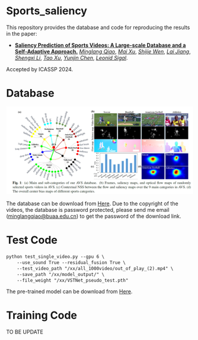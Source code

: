 # Sports_saliency

This repository provides the database and code for reproducing the results in the paper: 

* [**Saliency Prediction of Sports Videos: A Large-scale Database and a Self-Adaptive Approach.**](https://ieeexplore.ieee.org/stamp/stamp.jsp?tp=&arnumber=10446481)
[*Minglang Qiao*](http://45.77.201.133/html/Members/minglangqiao.html),
[*Mai Xu*](XX),
[*Shijie Wen*](XX),
[*Lai Jiang*](XX),
[*Shengxi Li*](XX),
[*Tao Xu*](XX),
[*Yunjin Chen*](XX),
[*Leonid Sigal*](XX).

Accepted by ICASSP 2024.


# Database

![image](https://github.com/MinglangQiao/Sports_saliency/blob/main/%E8%AE%BA%E6%96%87%E7%89%88%E6%9C%AC.png)


The database can be download from [Here](https://www.dropbox.com/scl/fi/qo6eyp6mgoayfzk5xo0mn/sports_database.zip?rlkey=i77bzy60gmf72xwu8k2ahx8se&st=lileu1mt&dl=0). Due to the copyright of the videos, the database is password protected, 
please send me email (minglangqiao@buaa.edu.cn) to get the password of the download link. 


# Test Code

```
python test_single_video.py --gpu 6 \
	--use_sound True --residual_fusion True \
    --test_video_path "/xx/all_1000video/out_of_play_(2).mp4" \
    --save_path "/xx/model_output/" \
    --file_weight "/xx/VSTNet_pseudo_test.pth"
```

The pre-trained model can be download from [Here](https://www.dropbox.com/scl/fi/y0b885yw5z89x9fhrmlha/VSTNet_pseudo_test.pth?rlkey=6bq275lrieuf1ruo1u6ri4kxm&st=um7rpxsk&dl=0).


# Training Code

TO BE UPDATE

